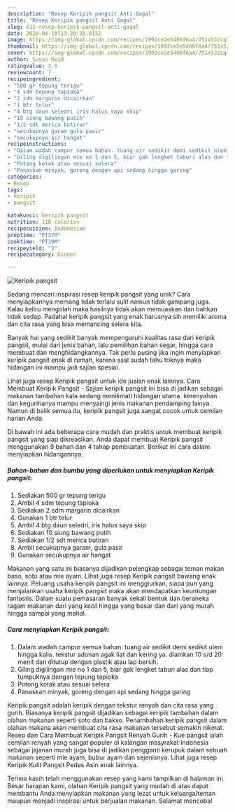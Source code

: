 ```yaml
---
description: "Resep Keripik pangsit Anti Gagal"
title: "Resep Keripik pangsit Anti Gagal"
slug: 611-resep-keripik-pangsit-anti-gagal
date: 2020-08-10T13:20:35.015Z
image: https://img-global.cpcdn.com/recipes/1992ce2e5406f6a4/751x532cq70/keripik-pangsit-foto-resep-utama.jpg
thumbnail: https://img-global.cpcdn.com/recipes/1992ce2e5406f6a4/751x532cq70/keripik-pangsit-foto-resep-utama.jpg
cover: https://img-global.cpcdn.com/recipes/1992ce2e5406f6a4/751x532cq70/keripik-pangsit-foto-resep-utama.jpg
author: Susan Reid
ratingvalue: 3.6
reviewcount: 7
recipeingredient:
- "500 gr tepung terigu"
- "4 sdm tepung tapioka"
- "2 sdm margarin dicairkan"
- "1 btr telur"
- "4 btg daun seledri iris halus saya skip"
- "10 siung bawang putih"
- "1/2 sdt merica butiran"
- "secukupnya garam gula pasir"
- "secukupnya air hangat"
recipeinstructions:
- "Dalam wadah campur semua bahan. tuang air sedikit demi sedikit uleni hingga kalis. tekstur adonan agak liat dan kering ya. diamkan 10 s/d 20 menit dan ditutup dengan plastik atau lap bersih."
- "Giling digilingan mie no 1 dan 5, biar gak lengket taburi alas dan tiap tumpuknya dengan tepung tapioka"
- "Potong kotak atau sesuai selera"
- "Panaskan minyak, goreng dengan api sedang hingga garing"
categories:
- Resep
tags:
- keripik
- pangsit

katakunci: keripik pangsit 
nutrition: 118 calories
recipecuisine: Indonesian
preptime: "PT37M"
cooktime: "PT30M"
recipeyield: "2"
recipecategory: Dinner

---
```



![Keripik pangsit](https://img-global.cpcdn.com/recipes/1992ce2e5406f6a4/751x532cq70/keripik-pangsit-foto-resep-utama.jpg)

Sedang mencari inspirasi resep keripik pangsit yang unik? Cara menyiapkannya memang tidak terlalu sulit namun tidak gampang juga. Kalau keliru mengolah maka hasilnya tidak akan memuaskan dan bahkan tidak sedap. Padahal keripik pangsit yang enak harusnya sih memiliki aroma dan cita rasa yang bisa memancing selera kita.

Banyak hal yang sedikit banyak mempengaruhi kualitas rasa dari keripik pangsit, mulai dari jenis bahan, lalu pemilihan bahan segar, hingga cara membuat dan menghidangkannya. Tak perlu pusing jika ingin menyiapkan keripik pangsit enak di rumah, karena asal sudah tahu triknya maka hidangan ini mampu jadi sajian spesial.

Lihat juga resep Keripik pangsit untuk ide jualan enak lainnya. Cara Membuat Keripik Pangsit - Sajian keripik pangsit ini bisa di jadikan sebagai makanan tambahan kala sedang menikmati hidangan utama. kerenyahan dan kegurihanya mampu menyaingi jenis makanan pendamping lainya. Namun di balik semua itu, keripik pangsit juga sangat cocok untuk cemilan harian Anda.


Di bawah ini ada beberapa cara mudah dan praktis untuk membuat keripik pangsit yang siap dikreasikan. Anda dapat membuat Keripik pangsit menggunakan 9 bahan dan 4 tahap pembuatan. Berikut ini cara dalam menyiapkan hidangannya.

<!--inarticleads1-->

##### Bahan-bahan dan bumbu yang diperlukan untuk menyiapkan Keripik pangsit:

1. Sediakan 500 gr tepung terigu
1. Ambil 4 sdm tepung tapioka
1. Sediakan 2 sdm margarin dicairkan
1. Gunakan 1 btr telur
1. Ambil 4 btg daun seledri, iris halus saya skip
1. Sediakan 10 siung bawang putih
1. Sediakan 1/2 sdt merica butiran
1. Ambil secukupnya garam, gula pasir
1. Gunakan secukupnya air hangat


Makanan yang satu ini biasanya dijadikan pelengkap sebagai teman makan baso, soto atau mie ayam. Lihat juga resep Keripik pangsit bawang enak lainnya. Peluang usaha keripik pangsit ini menggiurkan, siapa pun yang menjalankan usaha keripik pangsit maka akan mendapatkan keuntungan fantastis. Dalam suatu pemasaran banyak sekali bentuk dan beraneka ragam makanan dari yang kecil hingga yang besar dan dari yang murah hingga sampai yang mahal. 

<!--inarticleads2-->

##### Cara menyiapkan Keripik pangsit:

1. Dalam wadah campur semua bahan. tuang air sedikit demi sedikit uleni hingga kalis. tekstur adonan agak liat dan kering ya. diamkan 10 s/d 20 menit dan ditutup dengan plastik atau lap bersih.
1. Giling digilingan mie no 1 dan 5, biar gak lengket taburi alas dan tiap tumpuknya dengan tepung tapioka
1. Potong kotak atau sesuai selera
1. Panaskan minyak, goreng dengan api sedang hingga garing


Keripik pangsit adalah keripik dengan tekstur renyah dan cita rasa yang gurih. Biasanya keripik pangsit dijadikan sebagai keripik tambahan dalam olahan makanan seperti soto dan bakso. Penambahan keripik pangsit dalam olahan makana akan membuat cita rasa makanan tersebut semakin nikmat. Resep dan Cara Membuat Keripik Pangsit Renyah Gurih - Kue pangsit ialah cemilan renyah yang sangat populer di kalangan masyrakat Indonesia sebagai jajanan murah juga bisa di jadikan pengganti kerupuk dalam sebuah makanan seperti mie ayam, bubur ayam dan sejenisnya. Lihat juga resep Keripik Kulit Pangsit Pedas Asin enak lainnya. 

Terima kasih telah menggunakan resep yang kami tampilkan di halaman ini. Besar harapan kami, olahan Keripik pangsit yang mudah di atas dapat membantu Anda menyiapkan makanan yang lezat untuk keluarga/teman maupun menjadi inspirasi untuk berjualan makanan. Selamat mencoba!
